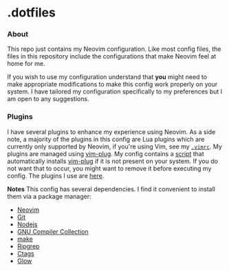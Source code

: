 # .dotfiles
### About
This repo just contains my Neovim configuration. Like most config files, the files in this repository include the configurations that make Neovim feel at home for me.

If you wish to use my configuration understand that **you** might need to make appropriate modifications to make this config work properly on your system. I have tailored my configuration specifically to my preferences but I am open to any suggestions.

### Plugins
I have several plugins to enhance my experience using Neovim. As a side note, a majority of the plugins in this config are Lua plugins which are currently only supported by Neovim, if you're using Vim, see my [`.vimrc`](/.vimrc).
My plugins are managed using [vim-plug](https://github.com/junegunn/vim-plug).
My config contains a [script](https://github.com/UnrealApex/dotfiles/blob/main/plugins/plug.vim#L3) that automatically installs [vim-plug](https://github.com/junegunn/vim-plug) if it is not present on your system. If you do not want that to occur, you might want to remove it before executing my config.
The plugins I use are [here](https://github.com/UnrealApex/dotfiles/blob/main/plugins/plug.vim#L12).

**Notes**
This config has several dependencies. I find it convenient to install them via a package manager:

- [Neovim](https://github.com/neovim/neovim)
- [Git](https://git-scm.com/)
- [Nodejs](https://nodejs.org/en/)
- [GNU Compiler Collection](https://gcc.gnu.org/)
- [make](https://www.gnu.org/software/make/)
- [Ripgrep](https://github.com/BurntSushi/ripgrep)
- [Ctags](https://github.com/universal-ctags/ctags)
- [Glow](https://github.com/charmbracelet/glow)
